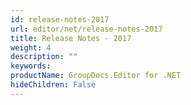 ```yaml
---
id: release-notes-2017
url: editor/net/release-notes-2017
title: Release Notes - 2017
weight: 4
description: ""
keywords: 
productName: GroupDocs.Editor for .NET
hideChildren: False
---
```

